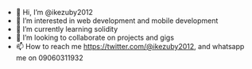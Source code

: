- 👋 Hi, I’m @ikezuby2012
- 👀 I’m interested in web development and mobile development
- 🌱 I’m currently learning solidity
- 💞️ I’m looking to collaborate on projects and gigs
- 📫 How to reach me https://twitter.com/@ikezuby2012, and whatsapp me on 09060311932

<!---
ikezuby2012/ikezuby2012 is a ✨ special ✨ repository because its `README.md` (this file) appears on your GitHub profile.
You can click the Preview link to take a look at your changes.
--->
